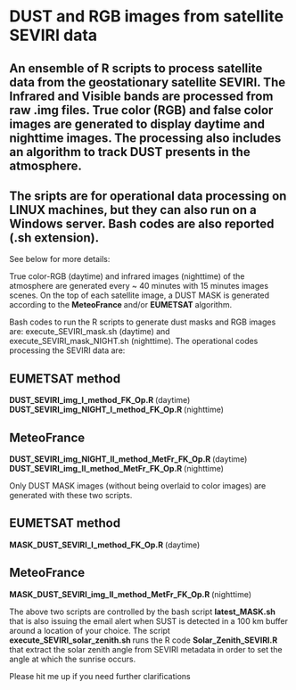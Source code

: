 # DUST and RGB images from satellite SEVIRI data
## An ensemble of R scripts to process satellite data from the geostationary satellite SEVIRI. The Infrared and Visible bands are processed from raw **.img** files. True color (RGB) and false color images are generated to display daytime and nighttime images. The processing also includes an algorithm to track DUST presents in the atmosphere.
## The sripts are for operational data processing on LINUX machines, but they can also run on a Windows server. Bash codes are also reported (.sh extension).

See below for more details:

True color-RGB (daytime) and infrared images (nighttime) of the atmosphere are generated every ~ 40 minutes with 15 minutes images scenes. On the top of each satellite image, a DUST MASK is generated according to the <strong> MeteoFrance </strong> and/or <strong> EUMETSAT </strong> algorithm.

Bash codes to run the R scripts to generate dust masks and RGB images are: execute_SEVIRI_mask.sh (daytime) and execute_SEVIRI_mask_NIGHT.sh (nighttime). The operational codes processing the SEVIRI data are: 

## EUMETSAT method
<strong> DUST_SEVIRI_img_I_method_FK_Op.R </strong> (daytime)
<strong> DUST_SEVIRI_img_NIGHT_I_method_FK_Op.R </strong> (nighttime)
 
## MeteoFrance
<strong> DUST_SEVIRI_img_NIGHT_II_method_MetFr_FK_Op.R </strong> (daytime)
<strong> DUST_SEVIRI_img_II_method_MetFr_FK_Op.R </strong> (nighttime)

Only DUST MASK images (without being overlaid to color images) are generated with these two scripts. 

## EUMETSAT method
<strong> MASK_DUST_SEVIRI_I_method_FK_Op.R </strong> (daytime)
## MeteoFrance
<strong> MASK_DUST_SEVIRI_img_II_method_MetFr_FK_Op.R </strong> (nighttime)


The above two scripts are controlled by the bash script <strong> latest_MASK.sh </strong> that is also issuing the email alert when SUST is detected in a 100 km buffer around a location of your choice.
The script <strong> execute_SEVIRI_solar_zenith.sh </strong> runs the R code <strong> Solar_Zenith_SEVIRI.R </strong> that extract the solar zenith angle from SEVIRI metadata in order to set the angle at which the sunrise occurs.

Please hit me up if you need further clarifications
